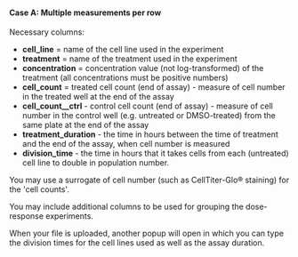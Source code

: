 #### Case A: Multiple measurements per row

Necessary columns:

  + **cell_line** = name of the cell line used in the experiment
  + **treatment** = name of the treatment used in the experiment
  + **concentration** = concentration value (not log-transformed) of the treatment (all concentrations must be positive numbers)
  + **cell_count** = treated cell count (end of assay) - measure of cell number in the treated well at the end of the assay
  + **cell\_count\_\_ctrl** - control cell count (end of assay) - measure of cell number in the control well (e.g. untreated or DMSO-treated) from the same plate at the end of the assay
  + **treatment\_duration** - the time in hours between the time of treatment and the end of the assay, when cell number is measured
  + **division\_time** - the time in hours that it takes cells from each (untreated) cell line to double in population number.

You may use a surrogate of cell number (such as CellTiter-Glo® staining) for the 'cell counts'.

You may include additional columns to be used for grouping the dose-response experiments.

When your file is uploaded, another popup will open in which you can type the division times for the cell lines used as well as the assay duration.
